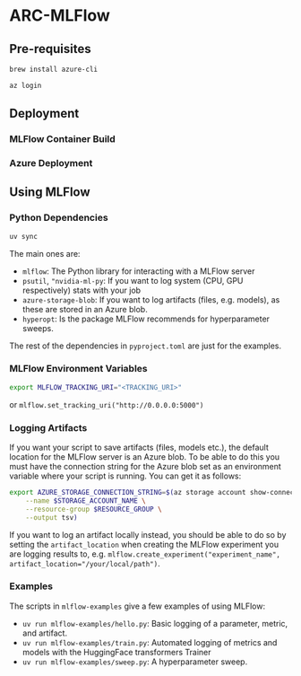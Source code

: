 # ARC-MLFlow

## Pre-requisites

```bash
brew install azure-cli
```

```bash
az login
```

## Deployment

### MLFlow Container Build

### Azure Deployment

## Using MLFlow

### Python Dependencies

```bash
uv sync
```

The main ones are:

- `mlflow`: The Python library for interacting with a MLFlow server
- `psutil`, `"nvidia-ml-py`: If you want to log system (CPU, GPU respectively) stats with your job
- `azure-storage-blob`: If you want to log artifacts (files, e.g. models), as these are stored in an Azure blob.
- `hyperopt`: Is the package MLFlow recommends for hyperparameter sweeps.

The rest of the dependencies in `pyproject.toml` are just for the examples.

### MLFlow Environment Variables

```bash
export MLFLOW_TRACKING_URI="<TRACKING_URI>"
```

or `mlflow.set_tracking_uri("http://0.0.0.0:5000")`

### Logging Artifacts

If you want your script to save artifacts (files, models etc.), the default location for the MLFlow server is an Azure blob. To be able to do this you must have the connection string for the Azure blob set as an environment variable where your script is running. You can get it as follows:

```bash
export AZURE_STORAGE_CONNECTION_STRING=$(az storage account show-connection-string \
    --name $STORAGE_ACCOUNT_NAME \
    --resource-group $RESOURCE_GROUP \
    --output tsv)
```

If you want to log an artifact locally instead, you should be able to do so by setting the `artifact_location` when creating the MLFlow experiment you are logging results to, e.g. `mlflow.create_experiment("experiment_name", artifact_location="/your/local/path")`.

### Examples

The scripts in `mlflow-examples` give a few examples of using MLFlow:

- `uv run mlflow-examples/hello.py`: Basic logging of a parameter, metric, and artifact.
- `uv run mlflow-examples/train.py`: Automated logging of metrics and models with the HuggingFace transformers Trainer
- `uv run mlflow-examples/sweep.py`: A hyperparameter sweep.
